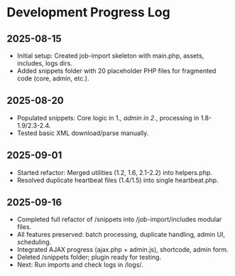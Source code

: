 # Development Progress Log

## 2025-08-15
- Initial setup: Created job-import skeleton with main.php, assets, includes, logs dirs.
- Added snippets folder with 20 placeholder PHP files for fragmented code (core, admin, etc.).

## 2025-08-20
- Populated snippets: Core logic in 1.*, admin in 2.*, processing in 1.8-1.9/2.3-2.4.
- Tested basic XML download/parse manually.

## 2025-09-01
- Started refactor: Merged utilities (1.2, 1.6, 2.1-2.2) into helpers.php.
- Resolved duplicate heartbeat files (1.4/1.5) into single heartbeat.php.

## 2025-09-16
- Completed full refactor of /snippets into /job-import/includes modular files.
- All features preserved: batch processing, duplicate handling, admin UI, scheduling.
- Integrated AJAX progress (ajax.php + admin.js), shortcode, admin form.
- Deleted /snippets folder; plugin ready for testing.
- Next: Run imports and check logs in /logs/.
